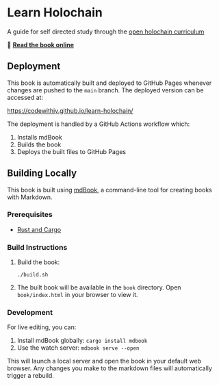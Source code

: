 # Learn Holochain
A guide for self directed study through the [open holochain curriculum](https://github.com/CodeWithJV/open-holochain-curriculum)

📖 **[Read the book online](https://codewithjv.github.io/learn-holochain/)**

## Deployment

This book is automatically built and deployed to GitHub Pages whenever changes are pushed to the `main` branch. The deployed version can be accessed at:

https://codewithjv.github.io/learn-holochain/

The deployment is handled by a GitHub Actions workflow which:
1. Installs mdBook
2. Builds the book
3. Deploys the built files to GitHub Pages

## Building Locally

This book is built using [mdBook](https://github.com/rust-lang/mdBook), a command-line tool for creating books with Markdown.

### Prerequisites

- [Rust and Cargo](https://www.rust-lang.org/tools/install)

### Build Instructions

1. Build the book:
   ```
   ./build.sh
   ```

2. The built book will be available in the `book` directory. Open `book/index.html` in your browser to view it.

### Development

For live editing, you can:

1. Install mdBook globally: `cargo install mdbook`
2. Use the watch server: `mdbook serve --open`

This will launch a local server and open the book in your default web browser. Any changes you make to the markdown files will automatically trigger a rebuild.

